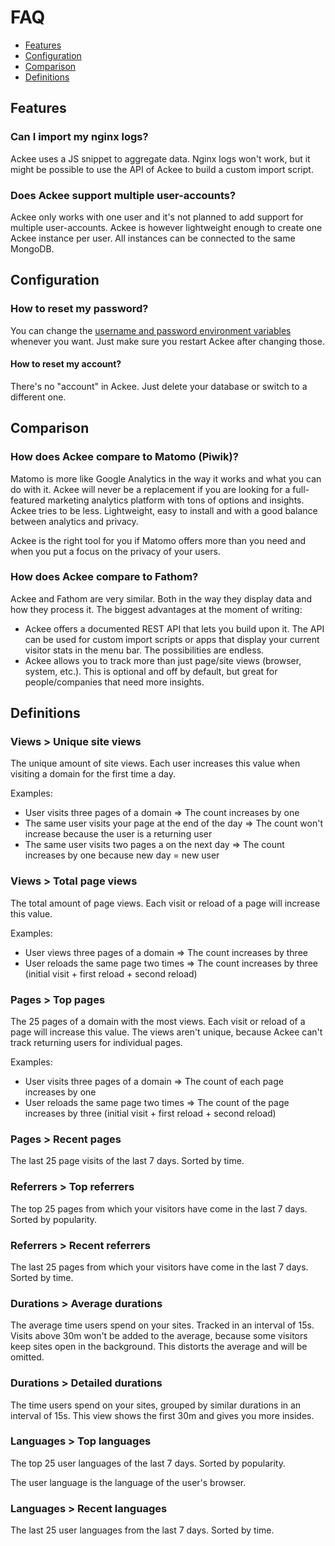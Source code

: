 # FAQ

- [Features](#features)
- [Configuration](#configuration)
- [Comparison](#comparison)
- [Definitions](#definitions)

## Features

### Can I import my nginx logs?

Ackee uses a JS snippet to aggregate data. Nginx logs won't work, but it might be possible to use the API of Ackee to build a custom import script.

### Does Ackee support multiple user-accounts?

Ackee only works with one user and it's not planned to add support for multiple user-accounts. Ackee is however lightweight enough to create one Ackee instance per user. All instances can be connected to the same MongoDB.

## Configuration

### How to reset my password?

You can change the [username and password environment variables](../README.md#username-and-password) whenever you want. Just make sure you restart Ackee after changing those.

#### How to reset my account?

There's no "account" in Ackee. Just delete your database or switch to a different one.

## Comparison

### How does Ackee compare to Matomo (Piwik)?

Matomo is more like Google Analytics in the way it works and what you can do with it. Ackee will never be a replacement if you are looking for a full-featured marketing analytics platform with tons of options and insights. Ackee tries to be less. Lightweight, easy to install and with a good balance between analytics and privacy.

Ackee is the right tool for you if Matomo offers more than you need and when you put a focus on the privacy of your users.

### How does Ackee compare to Fathom?

Ackee and Fathom are very similar. Both in the way they display data and how they process it. The biggest advantages at the moment of writing:

- Ackee offers a documented REST API that lets you build upon it. The API can be used for custom import scripts or apps that display your current visitor stats in the menu bar. The possibilities are endless.
- Ackee allows you to track more than just page/site views (browser, system, etc.). This is optional and off by default, but great for people/companies that need more insights.

## Definitions

### Views > Unique site views

The unique amount of site views. Each user increases this value when visiting a domain for the first time a day.

Examples:

- User visits three pages of a domain => The count increases by one
- The same user visits your page at the end of the day => The count won't increase because the user is a returning user
- The same user visits two pages a on the next day => The count increases by one because new day = new user

### Views > Total page views

The total amount of page views. Each visit or reload of a page will increase this value.

Examples:

- User views three pages of a domain => The count increases by three
- User reloads the same page two times => The count increases by three (initial visit + first reload + second reload)

### Pages > Top pages

The 25 pages of a domain with the most views. Each visit or reload of a page will increase this value. The views aren't unique, because Ackee can't track returning users for individual pages.

Examples:

- User visits three pages of a domain => The count of each page increases by one
- User reloads the same page two times => The count of the page increases by three (initial visit + first reload + second reload)

### Pages > Recent pages

The last 25 page visits of the last 7 days. Sorted by time.

### Referrers > Top referrers

The top 25 pages from which your visitors have come in the last 7 days. Sorted by popularity.

### Referrers > Recent referrers

The last 25 pages from which your visitors have come in the last 7 days. Sorted by time.

### Durations > Average durations

The average time users spend on your sites. Tracked in an interval of 15s. Visits above 30m won't be added to the average, because some visitors keep sites open in the background. This distorts the average and will be omitted.

### Durations > Detailed durations

The time users spend on your sites, grouped by similar durations in an interval of 15s. This view shows the first 30m and gives you more insides.

### Languages > Top languages

The top 25 user languages of the last 7 days. Sorted by popularity.

The user language is the language of the user's browser.

### Languages > Recent languages

The last 25 user languages from the last 7 days. Sorted by time.